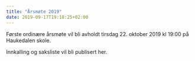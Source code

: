 ```yaml
---
title: "Årsmøte 2019"
date: 2019-09-17T19:18:25+02:00
---
```


Første ordinære årsmøte vil bli avholdt tirsdag 22. oktober 2019 kl 19:00 på Haukedalen skole.

Innkalling og saksliste vil bli publisert her.
